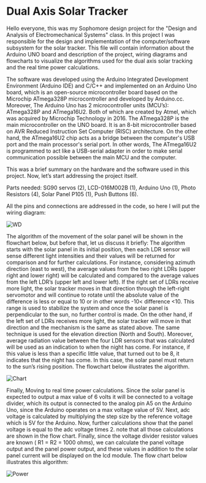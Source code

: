 # Dual Axis Solar Tracker

Hello everyone, this was my Sophomore design project for the "Design and Analysis of Electromechanical Systems" class. In this project I was responsible for the design
and implementation of the computer/software subsystem for the solar tracker. This file will contain information about the Arduino UNO board and description
of the project, wiring diagrams and flowcharts to visualize the algorithms used for the dual axis solar tracking and the real time power calculations.

The software was developed using the Arduino Integrated Development Environment (Arduino IDE) and C/C++ and implemented on an Arduino Uno board, which is
an open-source microcontroller board based on the Microchip ATmega328P microcontroller and developed by Arduino.cc. Moreover, The Arduino Uno has
2 microcontroller units (MCU’s): ATmega328P and ATmega16U2. Both of which are created by Atmel, which was acquired by Microchip Technology in 2016.
The ATmega328P is the main microcontroller on the UNO board. It is an 8-bit microcontroller based on AVR Reduced Instruction Set Computer (RISC) architecture.
On the other hand, the ATmega16U2 chip acts as a bridge between the computer's USB port and the main processor's serial port.
In other words, The ATmega16U2 is programmed to act like a USB-serial adapter in order to make serial communication possible between the main MCU and the computer.

This was a brief summary on the hardware and the software used in this project. Now, let’s start addressing the project itself.

Parts needed: SG90 servos (2), LCD-016M002B (1), Arduino Uno (1), Photo Resistors (4), Solar Panel P105 (1), Push Buttons (6).

All the pins and connections are addressed in the code, so here I will put the wiring diagram:

![WD](https://user-images.githubusercontent.com/84100829/127562585-f3785a89-4c7d-4576-b4ee-b49e5449a315.PNG)

The algorithm of the movement of the solar panel will be shown in the flowchart below, but before that, let us discuss it briefly: The algorithm starts with the solar panel in its initial position, then each LDR sensor will sense different light intensities and their values will be returned for comparison and for further calculations. For instance, considering azimuth direction (east to west), the average values from the two right LDRs (upper right and lower right) will be calculated and compared to the average values from the left LDR’s (upper left and lower left). If the right set of LDRs receive more light, the solar tracker moves in that direction through the left-right servomotor and will continue to rotate until the absolute value of the difference is less or equal to 10 or in other words -10< difference <10. This range is used to stabilize the system and once the solar panel is perpendicular to the sun, no further control is made. On the other hand, if the left set of LDRs receives more light, the solar tracker will move in that direction and the mechanism is the same as stated above. The same technique is used for the elevation direction (North and South). Moreover, average radiation value between the four LDR sensors that was calculated will be used as an indication to when the night has come. For instance, if this value is less than a specific little value, that turned out to be 8, it indicates that the night has come. In this case, the solar panel must return to the sun’s rising position. The flowchart below illustrates the algorithm.

![Chart](https://user-images.githubusercontent.com/84100829/127563712-8faf1059-4339-465b-8d39-46e2e84d24df.PNG)

Finally, Moving to real time power calculations. Since the solar panel is expected to output a max value of 6 volts it will be connected to a voltage divider, which its output is connected to the analog pin A5 on the Arduino Uno, since the Arduino operates on a max voltage value of 5V.  Next, adc voltage is calculated by multiplying the step size by the reference voltage which is 5V for the Arduino. Now, further calculations show that the panel voltage is equal to the adc voltage times 2. note that all those calculations are shown in the flow chart. Finally, since the voltage divider resistor values are known ( R1 = R2 = 1000 ohms), we can calculate the panel voltage output and the panel power output, and these values in addition to the solar panel current will be displayed on the lcd module. The flow chart below illustrates this algorithm:

![Power](https://user-images.githubusercontent.com/84100829/127564092-7c7a8c34-29b3-43c2-83f4-93a78a7e424a.PNG)

